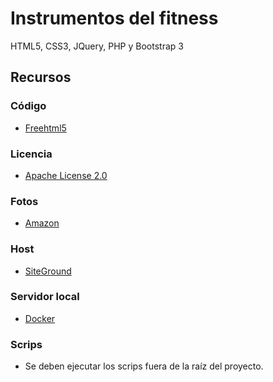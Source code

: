 # Instrumentos del fitness

HTML5, CSS3, JQuery, PHP y Bootstrap 3

## Recursos

### Código

- [Freehtml5](http://freehtml5.co/)

### Licencia 

- [Apache License 2.0](https://www.apache.org/licenses/LICENSE-2.0)

### Fotos

- [Amazon](https://www.amazon.es/)

### Host

- [SiteGround](https://my.siteground.com/)

### Servidor local

- [Docker](https://www.docker.com/)

### Scrips

- Se deben ejecutar los scrips fuera de la raíz del proyecto.